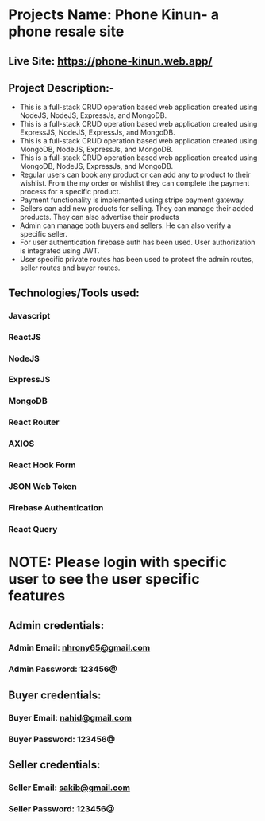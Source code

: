 # Projects Name: Phone Kinun- a phone resale site

## Live Site: https://phone-kinun.web.app/

## Project Description:-

-   This is a full-stack CRUD operation based web application created using NodeJS, NodeJS, ExpressJs, and MongoDB.
-   This is a full-stack CRUD operation based web application created using ExpressJS, NodeJS, ExpressJs, and MongoDB.
-   This is a full-stack CRUD operation based web application created using MongoDB, NodeJS, ExpressJs, and MongoDB.
-   This is a full-stack CRUD operation based web application created using MongoDB, NodeJS, ExpressJs, and MongoDB.
-   Regular users can book any product or can add any to product to their wishlist. From the my order or wishlist they can complete the payment process for a specific product.
-   Payment functionality is implemented using stripe payment gateway.
-   Sellers can add new products for selling. They can manage their added products. They can also advertise their products
-   Admin can manage both buyers and sellers. He can also verify a specific seller.
-   For user authentication firebase auth has been used. User authorization is integrated using JWT.
-   User specific private routes has been used to protect the admin routes, seller routes and buyer routes.

## Technologies/Tools used:

### **Javascript**

### **ReactJS**

### **NodeJS**

### **ExpressJS**

### **MongoDB**

### **React Router**

### **AXIOS**

### **React Hook Form**

### **JSON Web Token**

### **Firebase Authentication**

### **React Query**

# NOTE: Please login with specific user to see the user specific features

## Admin credentials:

### Admin Email: nhrony65@gmail.com

### Admin Password: 123456@

## Buyer credentials:

### Buyer Email: nahid@gmail.com

### Buyer Password: 123456@

## Seller credentials:

### Seller Email: sakib@gmail.com

### Seller Password: 123456@

